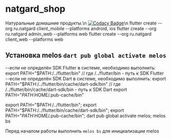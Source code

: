 # natgard_shop

Натуральные домашние продукты.\n
[![Codacy Badge](https://app.codacy.com/project/badge/Grade/fa706d297c0b43d3954e091d724a2719)](https://app.codacy.com/gh/Daronec/natgard_shop/dashboard?utm_source=gh&utm_medium=referral&utm_content=&utm_campaign=Badge_grade)\n
flutter create --org ru.natgard client_mobile --platforms android, ios
flutter create --org ru.natgard admin_web --platforms web
flutter create --org ru.natgard client_web --platforms web

## Установка melos `dart pub global activate melos`
--если не определён SDK Flutter в системе, необходимо выполнить:
export PATH="$PATH:/../flutter/bin" // где /../flutter/bin - путь к SDK Flutter
--если не определён SDK Dart в системе, необходимо выполнить:
export PATH="$PATH:/../flutter/bin/cache/dart-sdk/bin" // где /../flutter/bin/cache/dart-sdk/bin - путь к SDK Dart
export PATH="$PATH:$HOME/.pub-cache/bin"

export PATH="$PATH:/../flutter/bin"; export PATH="$PATH:/../flutter/bin/cache/dart-sdk/bin"; export PATH="$PATH:$HOME/.pub-cache/bin"; dart pub global activate melos; melos bs

Перед началом работы выполнить `melos bs` для инициализации melos
